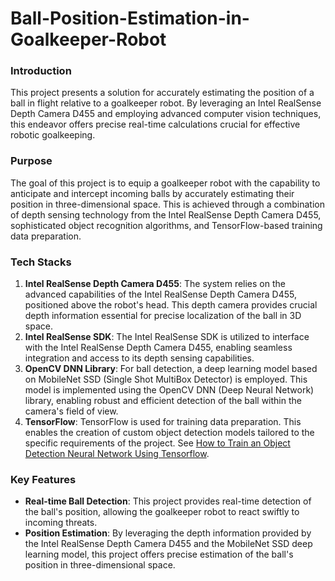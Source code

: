 # Ball-Position-Estimation-in-Goalkeeper-Robot

### Introduction
This project presents a solution for accurately estimating the position of a ball in flight relative to a goalkeeper robot. By leveraging an Intel RealSense Depth Camera D455 and employing advanced computer vision techniques, this endeavor offers precise real-time calculations crucial for effective robotic goalkeeping.

### Purpose
The goal of this project is to equip a goalkeeper robot with the capability to anticipate and intercept incoming balls by accurately estimating their position in three-dimensional space. This is achieved through a combination of depth sensing technology from the Intel RealSense Depth Camera D455, sophisticated object recognition algorithms, and TensorFlow-based training data preparation.

### Tech Stacks
1. **Intel RealSense Depth Camera D455**: The system relies on the advanced capabilities of the Intel RealSense Depth Camera D455, positioned above the robot's head. This depth camera provides crucial depth information essential for precise localization of the ball in 3D space.
2. **Intel RealSense SDK**: The Intel RealSense SDK is utilized to interface with the Intel RealSense Depth Camera D455, enabling seamless integration and access to its depth sensing capabilities.
3. **OpenCV DNN Library**: For ball detection, a deep learning model based on MobileNet SSD (Single Shot MultiBox Detector) is employed. This model is implemented using the OpenCV DNN (Deep Neural Network) library, enabling robust and efficient detection of the ball within the camera's field of view.
4. **TensorFlow**: TensorFlow is used for training data preparation. This enables the creation of custom object detection models tailored to the specific requirements of the project. See [How to Train an Object Detection Neural Network Using Tensorflow](https://github.com/EdjeElectronics/TensorFlow-Object-Detection-API-Tutorial-Train-Multiple-Objects-Windows-10).

### Key Features
- **Real-time Ball Detection**: This project provides real-time detection of the ball's position, allowing the goalkeeper robot to react swiftly to incoming threats.
- **Position Estimation**: By leveraging the depth information provided by the Intel RealSense Depth Camera D455 and the MobileNet SSD deep learning model, this project offers precise estimation of the ball's position in three-dimensional space.

